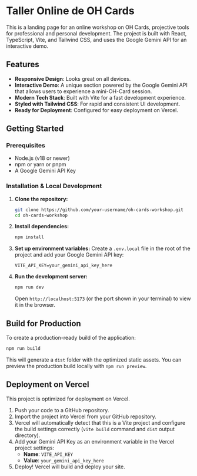 # Taller Online de OH Cards

This is a landing page for an online workshop on OH Cards, projective tools for professional and personal development. The project is built with React, TypeScript, Vite, and Tailwind CSS, and uses the Google Gemini API for an interactive demo.

## Features

-   **Responsive Design**: Looks great on all devices.
-   **Interactive Demo**: A unique section powered by the Google Gemini API that allows users to experience a mini-OH-Card session.
-   **Modern Tech Stack**: Built with Vite for a fast development experience.
-   **Styled with Tailwind CSS**: For rapid and consistent UI development.
-   **Ready for Deployment**: Configured for easy deployment on Vercel.

## Getting Started

### Prerequisites

-   Node.js (v18 or newer)
-   npm or yarn or pnpm
-   A Google Gemini API Key

### Installation & Local Development

1.  **Clone the repository:**
    ```bash
    git clone https://github.com/your-username/oh-cards-workshop.git
    cd oh-cards-workshop
    ```

2.  **Install dependencies:**
    ```bash
    npm install
    ```

3.  **Set up environment variables:**
    Create a `.env.local` file in the root of the project and add your Google Gemini API key:
    ```
    VITE_API_KEY=your_gemini_api_key_here
    ```

4.  **Run the development server:**
    ```bash
    npm run dev
    ```
    Open `http://localhost:5173` (or the port shown in your terminal) to view it in the browser.

## Build for Production

To create a production-ready build of the application:
```bash
npm run build
```
This will generate a `dist` folder with the optimized static assets. You can preview the production build locally with `npm run preview`.

## Deployment on Vercel

This project is optimized for deployment on Vercel.

1.  Push your code to a GitHub repository.
2.  Import the project into Vercel from your GitHub repository.
3.  Vercel will automatically detect that this is a Vite project and configure the build settings correctly (`vite build` command and `dist` output directory).
4.  Add your Gemini API Key as an environment variable in the Vercel project settings:
    -   **Name**: `VITE_API_KEY`
    -   **Value**: `your_gemini_api_key_here`
5.  Deploy! Vercel will build and deploy your site.
